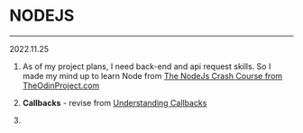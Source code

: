 # NODEJS

<hr />

2022.11.25

1. As of my project plans, I need back-end and api request skills. So I made my mind up to learn Node from <a href="https://www.theodinproject.com/lessons/nodejs-introduction-what-is-nodejs">The NodeJs Crash Course from TheOdinProject.com</a>

2. **Callbacks** - revise from <a href="https://dev.to/i3uckwheat/understanding-callbacks-2o9e">Understanding Callbacks</a>

3. 
